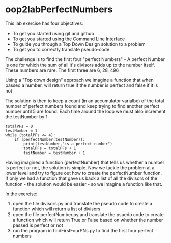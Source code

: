 # oop2labPerfectNumbers
This lab exercise has four objectives:
- To get you started using git and github
- To get you started using the Command Line Interface
- To guide you through a Top Down Design solution to a problem
- To get you to correctly translate pseudo-code

The challenge is to find the first four "perfect Numbers" - 
A perfect Number is one for which the sum of all it's divisors adds up to the number itself.
These numbers are rare. The first three are 6, 28, 496

Using a "Top down design" approach we imagine a function that when passed a number,
will return true if the number is perfect and false if it is not

The solution is then to keep a count (in an accumulator varialbe) of the total number of perfect numbers found and
keep trying to find another perfect number until 5 are found. Each time around the loop we must also increment the testNumber by 1
```
totalPFs = 0
testNumber = 1
while (totalPFs <= 4):
    if (perfectNumber(testNumber)):
        print(testNumber,"is a perfect number")
        totalPFs = totalPFs + 1
        testNumber = testNumber + 1
```
        
Having imagined a function (perfectNumber) that tells us whether a number is perfect or not, the solution is simple.
Now we tackle the problem at a lower level and try to figure out how to create the perfectNumber function. If only we had a function that
gave us back a list of all the divisors of the function - the solution would be easier - so we imagine a function like that.

In the exercise: 
1. open the file divisors.py and translate the pseudo code to create a function which will return a list of divisors
2. open the file perfectNumber.py and translate the psuedo code to create a function which will return True or False based on whether the number passed is perfect or not
3. run the program in findFirstFourPNs.py to find the first four perfect numbers 
